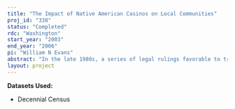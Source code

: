 ```yaml
---
title: "The Impact of Native American Casinos on Local Communities"
proj_id: "338"
status: "Completed"
rdc: "Washington"
start_year: "2003"
end_year: "2006"
pi: "William N Evans"
abstract: "In the late 1980s, a series of legal rulings favorable to tribes and the subsequent passage of the Indian Gaming Regulatory Act of 1988 legalized gaming operations on reservations in many states. Today, there are over 310 gaming operations run by more than 200 of the nations’ 556 federally recognized tribes. Of these operations, about 220 are “Las Vegas” style casinos with slot machines and/or table games. By 1999, about half of tribal members in the lower 48 states are in tribes that run a casino-style gaming operation. By 2000, Indian-owned gaming operations generated about $10 billion in revenues, about one-sixth of all revenues generated by legal gaming in this country. Given the large number of tribes that have embraced casino gaming as an economic development program, it is worth considering whether Indians on reservations have benefitted from these operations. As the legal and legislative controversies surrounding tribal-owned gaming persist, the interest in this question continues to grow. The authors of this proposal are currently involved in the first nationwide evaluation of the social and economic impact of Native American-owned gaming operations on tribes and their surrounding communities. Evans and Topoleski find that four years after tribes open casinos, employment increases by 26 percent, and tribal population increases by about 12 percent, resulting in an increase in employment to population ratios of five percentage points or about 12 percent. These benefits are not without costs. Their results indicate that although casinos improve aggregate employment in the counties where they are located, employment falls in surrounding counties. They also show that bankruptcy and crime rates increase in counties after a tribal-owned casino opens. The investigators of this proposal outline a research program that uses restricted-use data from the 1990 and 2000 Census long-form samples to examine the impact of gambling on people who live on or near reservations. The long-form samples are sent to one in six households and contain a wealth of social, demographic, and economic information about households and their members. Public use versions of this data do not contain enough geographic detail to place households in particular tribes or on reservations, but detailed geographic data are available on restricted-use versions of the data set. Most of the tribal-owned gaming operations opened during the 1990s so the dates of the Census are fortuitous. One can examine the impact of a new casino by looking at changing economic outcomes for people that lived on or near reservations before and after the casino opened and compare these to changes for Census respondents whose tribes did not adopt gaming."
layout: project
---
```


**Datasets Used:**

  - Decennial Census 

